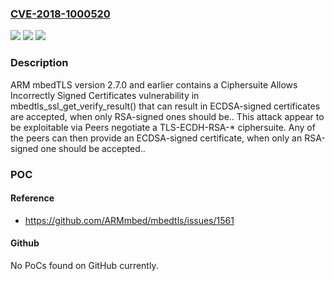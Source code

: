 ### [CVE-2018-1000520](https://cve.mitre.org/cgi-bin/cvename.cgi?name=CVE-2018-1000520)
![](https://img.shields.io/static/v1?label=Product&message=n%2Fa&color=blue)
![](https://img.shields.io/static/v1?label=Version&message=n%2Fa&color=blue)
![](https://img.shields.io/static/v1?label=Vulnerability&message=n%2Fa&color=brighgreen)

### Description

ARM mbedTLS version 2.7.0 and earlier contains a Ciphersuite Allows Incorrectly Signed Certificates vulnerability in mbedtls_ssl_get_verify_result() that can result in ECDSA-signed certificates are accepted, when only RSA-signed ones should be.. This attack appear to be exploitable via Peers negotiate a TLS-ECDH-RSA-* ciphersuite. Any of the peers can then provide an ECDSA-signed certificate, when only an RSA-signed one should be accepted..

### POC

#### Reference
- https://github.com/ARMmbed/mbedtls/issues/1561

#### Github
No PoCs found on GitHub currently.

